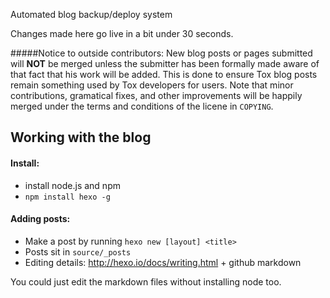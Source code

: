 Automated blog backup/deploy system

Changes made here go live in a bit under 30 seconds.

#####Notice to outside contributors:
New blog posts or pages submitted will **NOT** be merged unless the submitter has been formally made aware of that fact that his work will be added. This is done to ensure Tox blog posts remain something used by Tox developers for users. Note that minor contributions, gramatical fixes, and other improvements will be happily merged under the terms and conditions of the licene in `COPYING`.

## Working with the blog 

#### Install:
* install node.js and npm
* `npm install hexo -g`

#### Adding posts:
* Make a post by running `hexo new [layout] <title>`
* Posts sit in `source/_posts`
* Editing details: http://hexo.io/docs/writing.html + github markdown

You could just edit the markdown files without installing node too.
